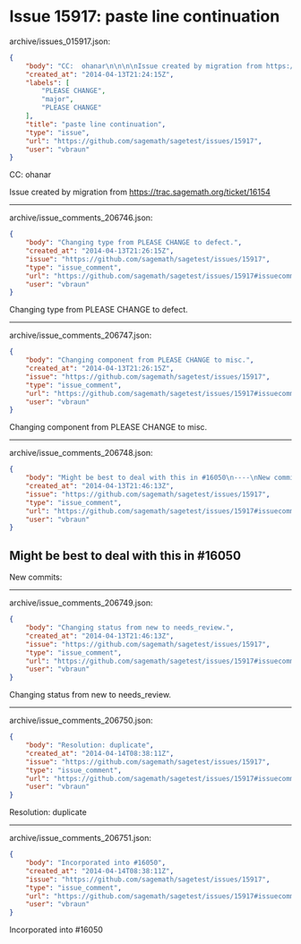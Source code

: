 # Issue 15917: paste line continuation

archive/issues_015917.json:
```json
{
    "body": "CC:  ohanar\n\n\n\nIssue created by migration from https://trac.sagemath.org/ticket/16154\n\n",
    "created_at": "2014-04-13T21:24:15Z",
    "labels": [
        "PLEASE CHANGE",
        "major",
        "PLEASE CHANGE"
    ],
    "title": "paste line continuation",
    "type": "issue",
    "url": "https://github.com/sagemath/sagetest/issues/15917",
    "user": "vbraun"
}
```
CC:  ohanar



Issue created by migration from https://trac.sagemath.org/ticket/16154





---

archive/issue_comments_206746.json:
```json
{
    "body": "Changing type from PLEASE CHANGE to defect.",
    "created_at": "2014-04-13T21:26:15Z",
    "issue": "https://github.com/sagemath/sagetest/issues/15917",
    "type": "issue_comment",
    "url": "https://github.com/sagemath/sagetest/issues/15917#issuecomment-206746",
    "user": "vbraun"
}
```

Changing type from PLEASE CHANGE to defect.



---

archive/issue_comments_206747.json:
```json
{
    "body": "Changing component from PLEASE CHANGE to misc.",
    "created_at": "2014-04-13T21:26:15Z",
    "issue": "https://github.com/sagemath/sagetest/issues/15917",
    "type": "issue_comment",
    "url": "https://github.com/sagemath/sagetest/issues/15917#issuecomment-206747",
    "user": "vbraun"
}
```

Changing component from PLEASE CHANGE to misc.



---

archive/issue_comments_206748.json:
```json
{
    "body": "Might be best to deal with this in #16050\n----\nNew commits:",
    "created_at": "2014-04-13T21:46:13Z",
    "issue": "https://github.com/sagemath/sagetest/issues/15917",
    "type": "issue_comment",
    "url": "https://github.com/sagemath/sagetest/issues/15917#issuecomment-206748",
    "user": "vbraun"
}
```

Might be best to deal with this in #16050
----
New commits:



---

archive/issue_comments_206749.json:
```json
{
    "body": "Changing status from new to needs_review.",
    "created_at": "2014-04-13T21:46:13Z",
    "issue": "https://github.com/sagemath/sagetest/issues/15917",
    "type": "issue_comment",
    "url": "https://github.com/sagemath/sagetest/issues/15917#issuecomment-206749",
    "user": "vbraun"
}
```

Changing status from new to needs_review.



---

archive/issue_comments_206750.json:
```json
{
    "body": "Resolution: duplicate",
    "created_at": "2014-04-14T08:38:11Z",
    "issue": "https://github.com/sagemath/sagetest/issues/15917",
    "type": "issue_comment",
    "url": "https://github.com/sagemath/sagetest/issues/15917#issuecomment-206750",
    "user": "vbraun"
}
```

Resolution: duplicate



---

archive/issue_comments_206751.json:
```json
{
    "body": "Incorporated into #16050",
    "created_at": "2014-04-14T08:38:11Z",
    "issue": "https://github.com/sagemath/sagetest/issues/15917",
    "type": "issue_comment",
    "url": "https://github.com/sagemath/sagetest/issues/15917#issuecomment-206751",
    "user": "vbraun"
}
```

Incorporated into #16050
